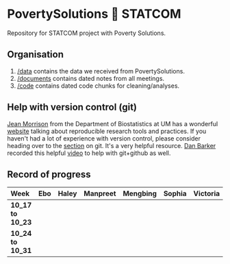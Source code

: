 # PovertySolutions 🤝 STATCOM

Repository for STATCOM project with Poverty Solutions.

## Organisation

1.  [/data](https://github.com/statcom-um/PovertySolution_2022/tree/main/data) contains the data we received from PovertySolutions.
2.  [/documents](https://github.com/statcom-um/PovertySolution_2022/tree/main/meetings) contains dated notes from all meetings.
3.  [/code](https://github.com/statcom-um/PovertySolution_2022/tree/main/code) contains dated code chunks for cleaning/analyses.

## Help with version control (git)

[Jean Morrison](https://sph.umich.edu/faculty-profiles/morrison-jean.html) from the Department of Biostatistics at UM has a wonderful [website](https://jean997.github.io/rr_tools/) talking about reproducible research tools and practices. If you haven't had a lot of experience with version control, please consider heading over to the [section](https://jean997.github.io/rr_tools/version_control.html) on git. It's a very helpful resource. [Dan Barker](https://sph.umich.edu/biostat/staff_profiles/barker-dan.html) recorded this helpful [video](https://www.mivideo.it.umich.edu/media/t/1_iut23fhb) to help with git+github as well.

## Record of progress

| Week               | Ebo | Haley | Manpreet | Mengbing | Sophia | Victoria |
|:-------------------|:---:|:-----:|:--------:|:--------:|:------:|:--------:|
| **10_17 to 10_23** |     |       |          |          |        |          |
| **10_24 to 10_31** |     |       |          |          |        |          |
